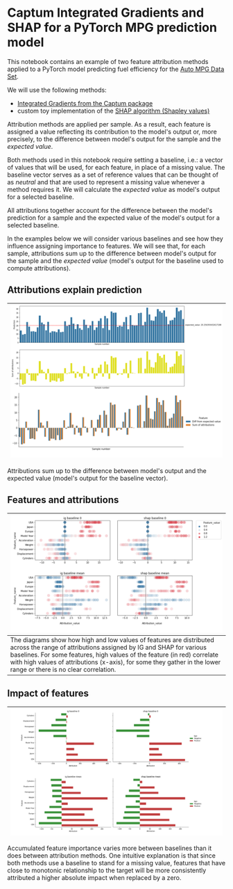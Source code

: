 # Captum Integrated Gradients and SHAP for a PyTorch MPG prediction model

This notebook contains an example of two feature attribution methods applied to a PyTorch model predicting fuel efficiency for the [Auto MPG Data Set](http://archive.ics.uci.edu/ml/machine-learning-databases/auto-mpg/auto-mpg.data). 

We will use the following methods:
- [Integrated Gradients from the Captum package](https://captum.ai/api/integrated_gradients.html)
- custom toy implementation of the [SHAP algorithm (Shapley values)](https://en.wikipedia.org/wiki/Shapley_value)

Attribution methods are applied per sample. As a result, each  feature is assigned a value reflecting its contribution to the model's output or, more precisely, to the difference between model's output for the sample and the *expected value*. 

Both methods used in this notebook require setting a baseline, i.e.: a vector of values that will be used, for each feature, in place of a missing value. The baseline vector serves as a set of reference values that can be thought of as *neutral* and that are used to represent a missing value whenever a method requires it. We will calculate the *expected value* as model's output for a selected baseline. 

All attributions together account for the difference between the model's prediction for a sample and the expected value of the model's output for a selected baseline. 


In the examples below we will consider various baselines and see how they influence assigning importance to features.
We will see that, for each sample, attributions sum up to the difference between model's output for the sample and the *expected value* (model's output for the baseline used to compute attributions).

## Attributions explain prediction
<img src="imgs/explain-diff-ig.png" width="800px" style="max-width:100%"> | 
------------ | 
Attributions sum up to the difference between model's output and the expected value (model's output for the baseline vector).

## Features and attributions
<img src="imgs/attr-features-1.png" width="800px" style="max-width:100%"> | 
------------ | 
The diagrams show how high and low values of features are distributed across the range of attributions assigned by IG and SHAP for various baselines. For some features, high values of the feature (in red) correlate with high values of attributions (x-axis), for some they gather in the lower range or there is no clear correlation.  |

## Impact of features
<img src="imgs/features-sum-12.png" width="800px" style="max-width:100%"> | 
------------ | 
Accumulated feature importance varies more between baselines than it does between attribution methods. One intuitive explanation is that since both methods use a baseline to stand for a missing value, features that have close to monotonic relationship to the target will be more consistently attributed a higher absolute impact when replaced by a zero.

